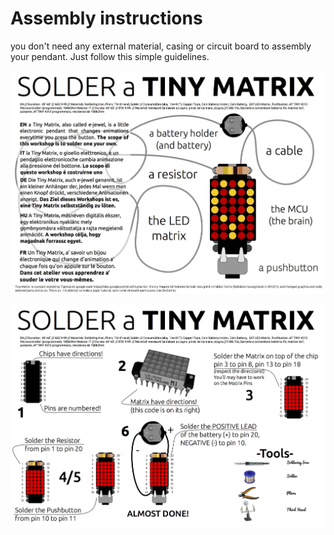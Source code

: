 # Assembly instructions

you don't need any external material, casing or circuit board to assembly your pendant.
Just follow this simple guidelines.


![alt text](https://raw.githubusercontent.com/FablabTorino/tinyMatrix/master/design/pendant/tinyPage_1.jpg "Logo Title Text 1")

![alt text](https://raw.githubusercontent.com/FablabTorino/tinyMatrix/master/design/pendant/tinyPage_2.jpg "Logo Title Text 1")
